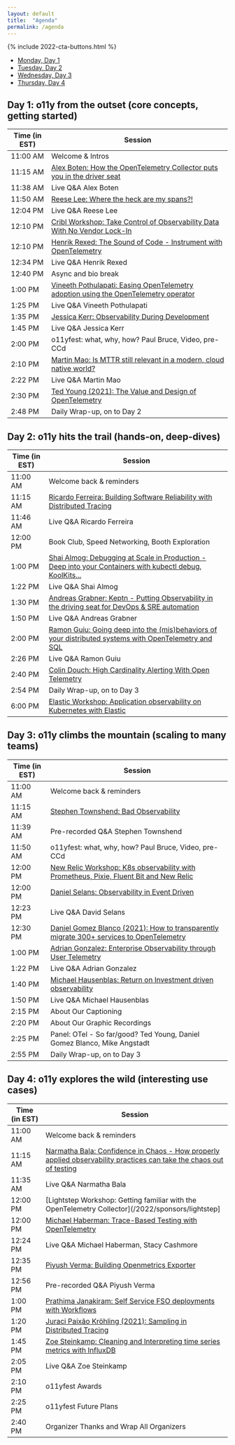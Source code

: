 ```yaml
---
layout: default
title:  "Agenda"
permalink: /agenda
---
```


{% include 2022-cta-buttons.html %}

<script type="text/javascript">
window.onloadqueue=(window.onloadqueue||[]).concat([function () {
  $( "#tabs" ).tabs();
  $('.day-title').each((i,o) => {
    var tab = $(o).closest('.daytab')
    var day = parseInt(tab.attr('id').replace('day-',''))
    var daytext = 'Day '+day
    $(o).text($(o).text().replace(daytext+":","").trim())
  })
  $('div.special_table + table').each((i,table) => {
    $(table.rows).each((j,row) => {
      var tab = $(row).closest('.daytab')
      var day = parseInt(tab.attr('id').replace('day-',''))
      var adddays = day - 1;
      var cell0 = $(row.cells[0]);
      if(j>0) {
        var datestr = '5/9/2022 ' + cell0.text() + ' EDT'
        var dt = new Date(datestr)
        dt.setDate(dt.getDate() + adddays)
        //console.log(datestr + " --- " + dt + " --- " + $(row.cells[1]).text())
        cell0.text(dt.toLocaleTimeString())
      } else {
        var tz = Intl.DateTimeFormat().resolvedOptions().timeZone
        var zone = new Date().toLocaleTimeString('en-us',{timeZoneName:'short'}).split(' ')[2]
        cell0.css('white-space','nowrap').html('Time (in '+zone+')')
      }
    })
  })
}]);
</script>

<div id="tabs">
  <ul>
    <li><a href="#day-1">Monday, Day 1</a></li>
    <li><a href="#day-2">Tuesday, Day 2</a></li>
    <li><a href="#day-3">Wednesday, Day 3</a></li>
    <li><a href="#day-4">Thursday, Day 4</a></li>
  </ul>
  <div id="day-1" class="daytab" markdown=1>
  <h2 class="day-title">Day 1: o11y from the outset (core concepts, getting started)</h2>

<div class="special_table"></div>

| Time (in EST) | Session |
|-----------------------|----------------|
| 11:00 AM	|	Welcome & Intros |
| 11:15 AM	|	[Alex Boten: How the OpenTelemetry Collector puts you in the driver seat](/speakers/alex-boten) |
| 11:38 AM	|	Live Q&A	Alex Boten |
| 11:50 AM	|	[Reese Lee: Where the heck are my spans?!](/speakers/reese-lee) |
| 12:04 PM	|	Live Q&A	Reese Lee |
| 12:10 PM	|	[Cribl Workshop: Take Control of Observability Data With No Vendor Lock-In](/2022/sponsors/cribl) |
| 12:10 PM	|	[Henrik Rexed: The Sound of Code - Instrument with OpenTelemetry](/speakers/henrik-rexed) |
| 12:34 PM	|	Live Q&A	Henrik Rexed |
| 12:40 PM	|	Async and bio break |
| 1:00 PM	|	[Vineeth Pothulapati: Easing OpenTelemetry adoption using the OpenTelemetry operator](/speakers/vineeth-pothulapati) |
| 1:25 PM	|	Live Q&A	Vineeth Pothulapati |
| 1:35 PM	|	[Jessica Kerr:	Observability During Development](/speakers/jessica-kerr) |
| 1:45 PM	|	Live Q&A	Jessica Kerr |
| 2:00 PM	|	o11yfest: what, why, how?	Paul Bruce, Video, pre-CCd |
| 2:10 PM	|	[Martin Mao: Is MTTR still relevant in a modern, cloud native world?](/speakers/martin-mao) |
| 2:22 PM	|	Live Q&A	Martin Mao |
| 2:30 PM	|	[Ted Young (2021): The Value and Design of OpenTelemetry](/speakers/ted-young) |
| 2:48 PM	|	Daily Wrap-up, on to Day 2 |

  </div>

  <div id="day-2" class="daytab" markdown=1>
  <h2 class="day-title">Day 2: o11y hits the trail (hands-on, deep-dives)</h2>

<div class="special_table"></div>

| Time (in EST) | Session |
|-----------------------|----------------|
| 11:00 AM	|	Welcome back & reminders |
| 11:15 AM	|	[Ricardo Ferreira: Building Software Reliability with Distributed Tracing](/speakers/ricardo-ferreira) |
| 11:46 AM	|	Live Q&A	Ricardo Ferreira |
| 12:00 PM	|	Book Club, Speed Networking, Booth Exploration |
| 1:00 PM	|	[Shai Almog: Debugging at Scale in Production - Deep into your Containers with kubectl debug, KoolKits...](/speakers/shai-almog) |
| 1:22 PM	|	Live Q&A	Shai Almog |
| 1:30 PM	|	[Andreas Grabner: Keptn - Putting Observability in the driving seat for DevOps & SRE automation](/speakers/andreas-grabner) |
| 1:50 PM	|	Live Q&A	Andreas Grabner |
| 2:00 PM	|	[Ramon Guiu: Going deep into the (mis)behaviors of your distributed systems with OpenTelemetry and SQL](/speakers/ramon-guiu) |
| 2:26 PM	|	Live Q&A	Ramon Guiu |
| 2:40 PM	|	[Colin Douch: High Cardinality Alerting With Open Telemetry](/speakers/colin-douch) |
| 2:54 PM	|	Daily Wrap-up, on to Day 3 |
| 6:00 PM | [Elastic Workshop: Application observability on Kubernetes with Elastic](/2022/sponsors/elastic) |

  </div>

  <div id="day-3" class="daytab" markdown=1>
  <h2 class="day-title">Day 3: o11y climbs the mountain (scaling to many teams)</h2>

<div class="special_table"></div>

| Time (in EST) | Session |
|-----------------------|----------------|
| 11:00 AM | Welcome back & reminders |
| 11:15 AM | [Stephen Townshend: Bad Observability](/speakers/stephen-townshend) |
| 11:39 AM | Pre-recorded Q&A	Stephen Townshend |
| 11:50 AM | o11yfest: what, why, how?	Paul Bruce, Video, pre-CCd |
| 12:00 PM | [New Relic Workshop: K8s observability with Prometheus, Pixie, Fluent Bit and New Relic](/2022/sponsors/newrelic) |
| 12:00 PM | [Daniel Selans: Observability in Event Driven](/speakers/daniel-selans) |
| 12:23 PM | Live Q&A	David Selans |
| 12:30 PM | [Daniel Gomez Blanco (2021): How to transparently migrate 300+ services to OpenTelemetry](/speakers/daniel-gomez-blanco) |
| 1:00 PM | [Adrian Gonzalez: Enterprise Observability through User Telemetry](/speakers/adrian-gonzalez) |
| 1:22 PM | Live Q&A	Adrian Gonzalez |
| 1:40 PM | [Michael Hausenblas: Return on Investment driven observability](/speakers/michael-hausenblas) |
| 1:50 PM | Live Q&A	Michael Hausenblas |
| 2:15 PM | About Our Captioning |
| 2:20 PM | About Our Graphic Recordings |
| 2:25 PM | Panel: OTel - So far/good?	Ted Young, Daniel Gomez Blanco, Mike Angstadt |
| 2:55 PM | Daily Wrap-up, on to Day 3 |

  </div>

<div id="day-4" class="daytab" markdown=1>
<h2 class="day-title">Day 4: o11y explores the wild (interesting use cases)</h2>

<div class="special_table"></div>

| Time (in EST) | Session |
|-----------------------|----------------|
| 11:00 AM | Welcome back & reminders |
| 11:15 AM | [Narmatha Bala: Confidence in Chaos - How properly applied observability practices can take the chaos out of testing](/speakers/narmatha-bala) |
| 11:35 AM | Live Q&A	Narmatha Bala |
| 12:00 PM | [Lightstep Workshop: Getting familiar with the OpenTelemetry Collector](/2022/sponsors/lightstep] |
| 12:00 PM | [Michael Haberman: Trace-Based Testing with OpenTelemetry](/speakers/michael-haberman) |
| 12:24 PM | Live Q&A	Michael Haberman, Stacy Cashmore |
| 12:35 PM | [Piyush Verma: Building Openmetrics Exporter](/speakers/piyush-verma) |
| 12:56 PM | Pre-recorded Q&A	Piyush Verma |
| 1:00 PM | [Prathima Janakiram: Self Service FSO deployments with Workflows](/speakers/prathima-janakiram) |
| 1:20 PM | [Juraci Paixão Kröhling (2021): Sampling in Distributed Tracing](/speakers/juraci-paixao-krohling) |
| 1:45 PM | [Zoe Steinkamp: Cleaning and Interpreting time series metrics with InfluxDB](/speakers/zoe-steinkamp) |
| 2:05 PM | Live Q&A	Zoe Steinkamp |
| 2:10 PM | o11yfest Awards |
| 2:25 PM | o11yfest Future Plans |
| 2:40 PM | Organizer Thanks and Wrap	All Organizers |

  </div>

</div>
